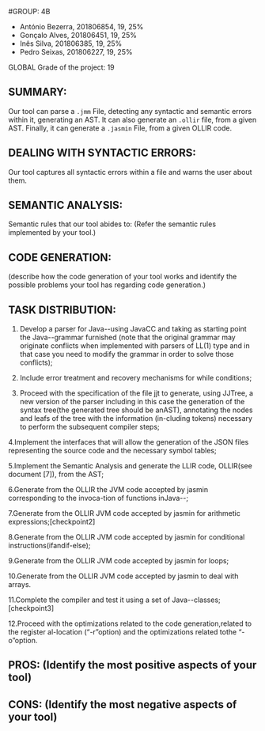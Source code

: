 #GROUP: 4B

- António Bezerra, 201806854, 19, 25%
- Gonçalo Alves, 201806451, 19, 25%
- Inês Silva, 201806385, 19, 25%
- Pedro Seixas, 201806227, 19, 25%

GLOBAL Grade of the project: 19



## SUMMARY:

Our tool can parse a `.jmm` File, detecting any syntactic and semantic errors
within it, generating an AST. It can also generate an `.ollir` file, from a given AST.
Finally, it can generate a `.jasmin` File, from a given OLLIR code.

## DEALING WITH SYNTACTIC ERRORS:

Our tool captures all syntactic errors within a file and warns the user about them.

## SEMANTIC ANALYSIS:

Semantic rules that our tool abides to:
(Refer the semantic rules implemented by your tool.)

## CODE GENERATION:

(describe how the code generation of your tool works and identify the possible problems your tool has regarding code generation.)

## TASK DISTRIBUTION:

1. Develop a parser for Java--using JavaCC and taking as starting point the Java--grammar furnished (note that the original grammar may originate conflicts when implemented
with parsers of LL(1) type and in that case you need to modify the grammar in order to solve those conflicts);
2. Include error treatment and recovery mechanisms for while conditions; 
   
3. Proceed with the specification of the file jjt to generate, using JJTree, a new version of the parser including in this case the generation of the syntax tree(the generated tree should be anAST), annotating the nodes and leafs of the tree with the information (in-cluding tokens) necessary to perform the subsequent compiler steps; 

4.Implement the interfaces that will allow the generation of the JSON files representing the source code and the necessary symbol tables;

5.Implement the Semantic Analysis and generate the LLIR code, OLLIR(see document [7]), from the AST;

6.Generate from the OLLIR the JVM code accepted by jasmin corresponding to the invoca-tion of functions inJava--;

7.Generate from the OLLIR JVM code accepted by jasmin for arithmetic expressions;[checkpoint2]

8.Generate from the OLLIR JVM code accepted by jasmin for conditional instructions(ifandif-else);

9.Generate from the OLLIR JVM code accepted by jasmin for loops;

10.Generate from the OLLIR JVM code accepted by jasmin to deal with arrays.

11.Complete the compiler and test it using a set of Java--classes;[checkpoint3]

12.Proceed with the optimizations related to the code generation,related to the register al-location (“-r”option) and the optimizations related tothe “-o”option.

## PROS: (Identify the most positive aspects of your tool)




## CONS: (Identify the most negative aspects of your tool)